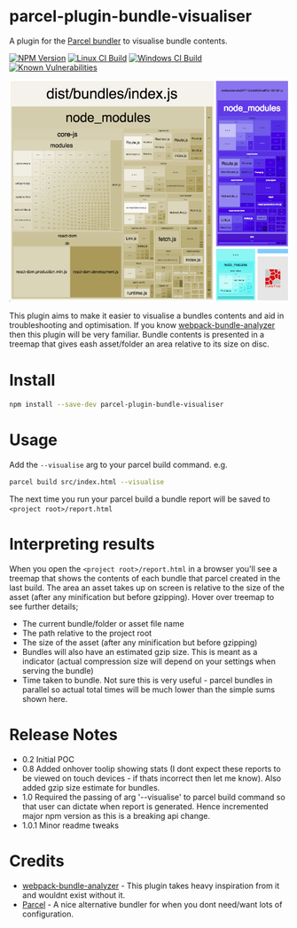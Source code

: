 # parcel-plugin-bundle-visualiser

A plugin for the [Parcel bundler](https://parceljs.org/) to visualise bundle contents.

[![NPM Version][npm-image]][npm-url]
[![Linux CI Build][travis-image]][travis-url]
[![Windows CI Build][appveyor-image]][appveyor-url]
[![Known Vulnerabilities][snyk-image]][snyk-url]

![Screenshot showing treemap of a bundle](/docs/bundle-report-example.png?raw=true)

This plugin aims to make it easier to visualise a bundles contents and aid in troubleshooting and optimisation. If you know [webpack-bundle-analyzer](https://www.npmjs.com/package/webpack-bundle-analyzer/) then this plugin will be very familiar. Bundle contents is presented in a treemap that gives eash asset/folder an area relative to its size on disc.


# Install

```bash
npm install --save-dev parcel-plugin-bundle-visualiser
```

# Usage

Add the `--visualise` arg to your parcel build command. e.g.
```bash
parcel build src/index.html --visualise
```

The next time you run your parcel build a bundle report will be saved to `<project root>/report.html`


# Interpreting results
When you open the `<project root>/report.html` in a browser you'll see a treemap that shows the contents of each bundle that parcel created in the last build. The area an asset takes up on screen is relative to the size of the asset (after any minification but before gzipping). Hover over treemap to see further details;
 - The current bundle/folder or asset file name
 - The path relative to the project root
 - The size of the asset (after any minification but before gzipping)
 - Bundles will also have an estimated gzip size. This is meant as a indicator (actual compression size will depend on your settings when serving the bundle)
 - Time taken to bundle. Not sure this is very useful - parcel bundles in parallel so actual total times will be much lower than the simple sums shown here.


# Release Notes
 - 0.2 Initial POC 
 - 0.8 Added onhover toolip showing stats (I dont expect these reports to be viewed on touch devices - if thats incorrect then let me know). Also added gzip size estimate for bundles.
 - 1.0 Required the passing of arg '--visualise' to parcel build command so that user can dictate when report is generated. Hence incremented major npm version as this is a breaking api change.
 - 1.0.1 Minor readme tweaks

# Credits
 - [webpack-bundle-analyzer](https://www.npmjs.com/package/webpack-bundle-analyzer/) - This plugin takes heavy inspiration from it and wouldnt exist without it.
 - [Parcel](https://parceljs.org/) - A nice alternative bundler for when you dont need/want lots of configuration.


[npm-image]: https://img.shields.io/npm/v/parcel-plugin-bundle-visualiser.svg
[npm-url]: https://npmjs.org/package/parcel-plugin-bundle-visualiser
[travis-image]: https://img.shields.io/travis/gregtillbrook/parcel-plugin-bundle-visualiser/master.svg?label=Linux%20CI%20Build
[travis-url]: https://travis-ci.org/gregtillbrook/parcel-plugin-bundle-visualiser
[appveyor-image]: https://img.shields.io/appveyor/ci/gregtillbrook/parcel-plugin-bundle-visualiser/master.svg?label=Windows%20CI%20Build
[appveyor-url]: https://ci.appveyor.com/project/gregtillbrook/parcel-plugin-bundle-visualiser
[snyk-image]: https://snyk.io/test/github/gregtillbrook/parcel-plugin-bundle-visualiser/badge.svg
[snyk-url]: https://snyk.io/test/github/gregtillbrook/parcel-plugin-bundle-visualiser

